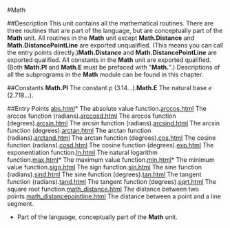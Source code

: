 
#Math

##Description
This unit contains all the mathematical routines. There are three routines that are part of the language, but are conceptually part of the **Math** unit.
All routines in the **Math** unit except **Math.Distance** and **Math.DistancePointLine** are exported unqualified. (This means you can call the entry points directly.)**Math.Distance** and **Math.DistancePointLine** are exported qualified. All constants in the **Math** unit are exported qualified. (Both **Math.PI** and **Math.E** must be prefaced with "**Math.**".)
Descriptions of all the subprograms in the **Math** module can be found in this chapter.

##Constants
**Math.PI** The constant p (3.14...).**Math.E** The natural base *e* (2.718...).

##Entry Points
[abs.html](**abs**)* The absolute value function.[arccos.html](**arccos**) The arccos function (radians).[arccosd.html](**arccosd**) The arccos function (degrees).[arcsin.html](**arcsin**) The arcsin function (radians).[arcsind.html](**arcsind**) The arcsin function (degrees).[arctan.html](**arctan**) The arctan function (radians).[arctand.html](**arctand**) The arctan function (degrees).[cos.html](**cos**) The cosine function (radians).[cosd.html](**cosd**) The cosine function (degrees).[exp.html](**exp**) The exponentiation function.[ln.html](**ln**) The natural logarithm function.[max.html](**max**)* The maximum value function.[min.html](**min**)* The minimum value function.[sign.html](**sign**) The sign function.[sin.html](**sin**) The sine function (radians).[sind.html](**sind**) The sine function (degrees).[tan.html](**tan**) The tangent function (radians).[tand.html](**tand**) The tangent function (degrees).[sqrt.html](**sqrt**) The square root function.[math_distance.html](**Distance**) The distance between two points.[math_distancepointline.html](**DistancePointLine**) The distance between a point and a line segment.
* Part of the language, conceptually part of the **Math** unit.
